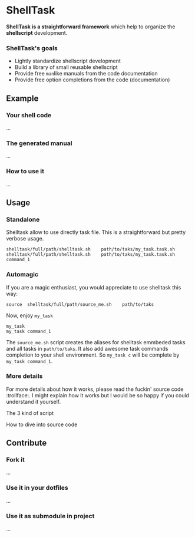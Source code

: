 
ShellTask
=========

**ShellTask is a straightforward framework** which help to organize the **shellscript** development.

### ShellTask's goals

- Lightly standardize shellscript development
- Build a library of small reusable shellscript
- Provide free `man`like manuals from the code documentation
- Provide free option completions from the code (documentation)


Example
-------

### Your shell code

...

### The generated manual

...

### How to use it

...


Usage
-----

### Standalone

Shelltask allow to use directly task file. This is a straightforward but pretty verbose usage.

	shelltask/full/path/shelltask.sh	path/to/taks/my_task.task.sh
	shelltask/full/path/shelltask.sh	path/to/taks/my_task.task.sh	command_1


### Automagic

If you are a magic enthusiast, you would appreciate to use shelltask this way:

	source	shelltask/full/path/source_me.sh	path/to/taks

Now, enjoy `my_task`

	my_task
	my_task	command_1

The `source_me.sh` script creates the aliases for shelltask emmbeded tasks and all tasks in `path/to/taks`.
It also add awesome task commands completion to your shell environment. So `my_task	c` will be complete by `my_task	command_1`.


### More details

For more details about how it works, please read the fuckin' source code :trollface:.
I might explain how it works but I would be so happy if you could understand it yourself.

The 3 kind of script

How to dive into source code


Contribute
----------

### Fork it

...


### Use it in your dotfiles

...


### Use it as submodule in project

...
